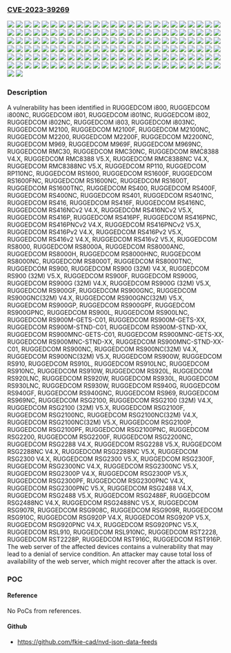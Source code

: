 ### [CVE-2023-39269](https://cve.mitre.org/cgi-bin/cvename.cgi?name=CVE-2023-39269)
![](https://img.shields.io/static/v1?label=Product&message=RUGGEDCOM%20M2100&color=blue)
![](https://img.shields.io/static/v1?label=Product&message=RUGGEDCOM%20M2100F&color=blue)
![](https://img.shields.io/static/v1?label=Product&message=RUGGEDCOM%20M2100NC&color=blue)
![](https://img.shields.io/static/v1?label=Product&message=RUGGEDCOM%20M2200&color=blue)
![](https://img.shields.io/static/v1?label=Product&message=RUGGEDCOM%20M2200F&color=blue)
![](https://img.shields.io/static/v1?label=Product&message=RUGGEDCOM%20M2200NC&color=blue)
![](https://img.shields.io/static/v1?label=Product&message=RUGGEDCOM%20M969&color=blue)
![](https://img.shields.io/static/v1?label=Product&message=RUGGEDCOM%20M969F&color=blue)
![](https://img.shields.io/static/v1?label=Product&message=RUGGEDCOM%20M969NC&color=blue)
![](https://img.shields.io/static/v1?label=Product&message=RUGGEDCOM%20RMC30&color=blue)
![](https://img.shields.io/static/v1?label=Product&message=RUGGEDCOM%20RMC30NC&color=blue)
![](https://img.shields.io/static/v1?label=Product&message=RUGGEDCOM%20RMC8388%20V4.X&color=blue)
![](https://img.shields.io/static/v1?label=Product&message=RUGGEDCOM%20RMC8388%20V5.X&color=blue)
![](https://img.shields.io/static/v1?label=Product&message=RUGGEDCOM%20RMC8388NC%20V4.X&color=blue)
![](https://img.shields.io/static/v1?label=Product&message=RUGGEDCOM%20RMC8388NC%20V5.X&color=blue)
![](https://img.shields.io/static/v1?label=Product&message=RUGGEDCOM%20RP110&color=blue)
![](https://img.shields.io/static/v1?label=Product&message=RUGGEDCOM%20RP110NC&color=blue)
![](https://img.shields.io/static/v1?label=Product&message=RUGGEDCOM%20RS1600&color=blue)
![](https://img.shields.io/static/v1?label=Product&message=RUGGEDCOM%20RS1600F&color=blue)
![](https://img.shields.io/static/v1?label=Product&message=RUGGEDCOM%20RS1600FNC&color=blue)
![](https://img.shields.io/static/v1?label=Product&message=RUGGEDCOM%20RS1600NC&color=blue)
![](https://img.shields.io/static/v1?label=Product&message=RUGGEDCOM%20RS1600T&color=blue)
![](https://img.shields.io/static/v1?label=Product&message=RUGGEDCOM%20RS1600TNC&color=blue)
![](https://img.shields.io/static/v1?label=Product&message=RUGGEDCOM%20RS400&color=blue)
![](https://img.shields.io/static/v1?label=Product&message=RUGGEDCOM%20RS400F&color=blue)
![](https://img.shields.io/static/v1?label=Product&message=RUGGEDCOM%20RS400NC&color=blue)
![](https://img.shields.io/static/v1?label=Product&message=RUGGEDCOM%20RS401&color=blue)
![](https://img.shields.io/static/v1?label=Product&message=RUGGEDCOM%20RS401NC&color=blue)
![](https://img.shields.io/static/v1?label=Product&message=RUGGEDCOM%20RS416&color=blue)
![](https://img.shields.io/static/v1?label=Product&message=RUGGEDCOM%20RS416F&color=blue)
![](https://img.shields.io/static/v1?label=Product&message=RUGGEDCOM%20RS416NC&color=blue)
![](https://img.shields.io/static/v1?label=Product&message=RUGGEDCOM%20RS416NCv2%20V4.X&color=blue)
![](https://img.shields.io/static/v1?label=Product&message=RUGGEDCOM%20RS416NCv2%20V5.X&color=blue)
![](https://img.shields.io/static/v1?label=Product&message=RUGGEDCOM%20RS416P&color=blue)
![](https://img.shields.io/static/v1?label=Product&message=RUGGEDCOM%20RS416PF&color=blue)
![](https://img.shields.io/static/v1?label=Product&message=RUGGEDCOM%20RS416PNC&color=blue)
![](https://img.shields.io/static/v1?label=Product&message=RUGGEDCOM%20RS416PNCv2%20V4.X&color=blue)
![](https://img.shields.io/static/v1?label=Product&message=RUGGEDCOM%20RS416PNCv2%20V5.X&color=blue)
![](https://img.shields.io/static/v1?label=Product&message=RUGGEDCOM%20RS416Pv2%20V4.X&color=blue)
![](https://img.shields.io/static/v1?label=Product&message=RUGGEDCOM%20RS416Pv2%20V5.X&color=blue)
![](https://img.shields.io/static/v1?label=Product&message=RUGGEDCOM%20RS416v2%20V4.X&color=blue)
![](https://img.shields.io/static/v1?label=Product&message=RUGGEDCOM%20RS416v2%20V5.X&color=blue)
![](https://img.shields.io/static/v1?label=Product&message=RUGGEDCOM%20RS8000&color=blue)
![](https://img.shields.io/static/v1?label=Product&message=RUGGEDCOM%20RS8000A&color=blue)
![](https://img.shields.io/static/v1?label=Product&message=RUGGEDCOM%20RS8000ANC&color=blue)
![](https://img.shields.io/static/v1?label=Product&message=RUGGEDCOM%20RS8000H&color=blue)
![](https://img.shields.io/static/v1?label=Product&message=RUGGEDCOM%20RS8000HNC&color=blue)
![](https://img.shields.io/static/v1?label=Product&message=RUGGEDCOM%20RS8000NC&color=blue)
![](https://img.shields.io/static/v1?label=Product&message=RUGGEDCOM%20RS8000T&color=blue)
![](https://img.shields.io/static/v1?label=Product&message=RUGGEDCOM%20RS8000TNC&color=blue)
![](https://img.shields.io/static/v1?label=Product&message=RUGGEDCOM%20RS900%20(32M)%20V4.X&color=blue)
![](https://img.shields.io/static/v1?label=Product&message=RUGGEDCOM%20RS900%20(32M)%20V5.X&color=blue)
![](https://img.shields.io/static/v1?label=Product&message=RUGGEDCOM%20RS900&color=blue)
![](https://img.shields.io/static/v1?label=Product&message=RUGGEDCOM%20RS900F&color=blue)
![](https://img.shields.io/static/v1?label=Product&message=RUGGEDCOM%20RS900G%20(32M)%20V4.X&color=blue)
![](https://img.shields.io/static/v1?label=Product&message=RUGGEDCOM%20RS900G%20(32M)%20V5.X&color=blue)
![](https://img.shields.io/static/v1?label=Product&message=RUGGEDCOM%20RS900G&color=blue)
![](https://img.shields.io/static/v1?label=Product&message=RUGGEDCOM%20RS900GF&color=blue)
![](https://img.shields.io/static/v1?label=Product&message=RUGGEDCOM%20RS900GNC&color=blue)
![](https://img.shields.io/static/v1?label=Product&message=RUGGEDCOM%20RS900GNC(32M)%20V4.X&color=blue)
![](https://img.shields.io/static/v1?label=Product&message=RUGGEDCOM%20RS900GNC(32M)%20V5.X&color=blue)
![](https://img.shields.io/static/v1?label=Product&message=RUGGEDCOM%20RS900GP&color=blue)
![](https://img.shields.io/static/v1?label=Product&message=RUGGEDCOM%20RS900GPF&color=blue)
![](https://img.shields.io/static/v1?label=Product&message=RUGGEDCOM%20RS900GPNC&color=blue)
![](https://img.shields.io/static/v1?label=Product&message=RUGGEDCOM%20RS900L&color=blue)
![](https://img.shields.io/static/v1?label=Product&message=RUGGEDCOM%20RS900LNC&color=blue)
![](https://img.shields.io/static/v1?label=Product&message=RUGGEDCOM%20RS900M-GETS-C01&color=blue)
![](https://img.shields.io/static/v1?label=Product&message=RUGGEDCOM%20RS900M-GETS-XX&color=blue)
![](https://img.shields.io/static/v1?label=Product&message=RUGGEDCOM%20RS900M-STND-C01&color=blue)
![](https://img.shields.io/static/v1?label=Product&message=RUGGEDCOM%20RS900M-STND-XX&color=blue)
![](https://img.shields.io/static/v1?label=Product&message=RUGGEDCOM%20RS900MNC-GETS-C01&color=blue)
![](https://img.shields.io/static/v1?label=Product&message=RUGGEDCOM%20RS900MNC-GETS-XX&color=blue)
![](https://img.shields.io/static/v1?label=Product&message=RUGGEDCOM%20RS900MNC-STND-XX&color=blue)
![](https://img.shields.io/static/v1?label=Product&message=RUGGEDCOM%20RS900MNC-STND-XX-C01&color=blue)
![](https://img.shields.io/static/v1?label=Product&message=RUGGEDCOM%20RS900NC&color=blue)
![](https://img.shields.io/static/v1?label=Product&message=RUGGEDCOM%20RS900NC(32M)%20V4.X&color=blue)
![](https://img.shields.io/static/v1?label=Product&message=RUGGEDCOM%20RS900NC(32M)%20V5.X&color=blue)
![](https://img.shields.io/static/v1?label=Product&message=RUGGEDCOM%20RS900W&color=blue)
![](https://img.shields.io/static/v1?label=Product&message=RUGGEDCOM%20RS910&color=blue)
![](https://img.shields.io/static/v1?label=Product&message=RUGGEDCOM%20RS910L&color=blue)
![](https://img.shields.io/static/v1?label=Product&message=RUGGEDCOM%20RS910LNC&color=blue)
![](https://img.shields.io/static/v1?label=Product&message=RUGGEDCOM%20RS910NC&color=blue)
![](https://img.shields.io/static/v1?label=Product&message=RUGGEDCOM%20RS910W&color=blue)
![](https://img.shields.io/static/v1?label=Product&message=RUGGEDCOM%20RS920L&color=blue)
![](https://img.shields.io/static/v1?label=Product&message=RUGGEDCOM%20RS920LNC&color=blue)
![](https://img.shields.io/static/v1?label=Product&message=RUGGEDCOM%20RS920W&color=blue)
![](https://img.shields.io/static/v1?label=Product&message=RUGGEDCOM%20RS930L&color=blue)
![](https://img.shields.io/static/v1?label=Product&message=RUGGEDCOM%20RS930LNC&color=blue)
![](https://img.shields.io/static/v1?label=Product&message=RUGGEDCOM%20RS930W&color=blue)
![](https://img.shields.io/static/v1?label=Product&message=RUGGEDCOM%20RS940G&color=blue)
![](https://img.shields.io/static/v1?label=Product&message=RUGGEDCOM%20RS940GF&color=blue)
![](https://img.shields.io/static/v1?label=Product&message=RUGGEDCOM%20RS940GNC&color=blue)
![](https://img.shields.io/static/v1?label=Product&message=RUGGEDCOM%20RS969&color=blue)
![](https://img.shields.io/static/v1?label=Product&message=RUGGEDCOM%20RS969NC&color=blue)
![](https://img.shields.io/static/v1?label=Product&message=RUGGEDCOM%20RSG2100%20(32M)%20V4.X&color=blue)
![](https://img.shields.io/static/v1?label=Product&message=RUGGEDCOM%20RSG2100%20(32M)%20V5.X&color=blue)
![](https://img.shields.io/static/v1?label=Product&message=RUGGEDCOM%20RSG2100&color=blue)
![](https://img.shields.io/static/v1?label=Product&message=RUGGEDCOM%20RSG2100F&color=blue)
![](https://img.shields.io/static/v1?label=Product&message=RUGGEDCOM%20RSG2100NC&color=blue)
![](https://img.shields.io/static/v1?label=Product&message=RUGGEDCOM%20RSG2100NC(32M)%20V4.X&color=blue)
![](https://img.shields.io/static/v1?label=Product&message=RUGGEDCOM%20RSG2100NC(32M)%20V5.X&color=blue)
![](https://img.shields.io/static/v1?label=Product&message=RUGGEDCOM%20RSG2100P&color=blue)
![](https://img.shields.io/static/v1?label=Product&message=RUGGEDCOM%20RSG2100PF&color=blue)
![](https://img.shields.io/static/v1?label=Product&message=RUGGEDCOM%20RSG2100PNC&color=blue)
![](https://img.shields.io/static/v1?label=Product&message=RUGGEDCOM%20RSG2200&color=blue)
![](https://img.shields.io/static/v1?label=Product&message=RUGGEDCOM%20RSG2200F&color=blue)
![](https://img.shields.io/static/v1?label=Product&message=RUGGEDCOM%20RSG2200NC&color=blue)
![](https://img.shields.io/static/v1?label=Product&message=RUGGEDCOM%20RSG2288%20V4.X&color=blue)
![](https://img.shields.io/static/v1?label=Product&message=RUGGEDCOM%20RSG2288%20V5.X&color=blue)
![](https://img.shields.io/static/v1?label=Product&message=RUGGEDCOM%20RSG2288NC%20V4.X&color=blue)
![](https://img.shields.io/static/v1?label=Product&message=RUGGEDCOM%20RSG2288NC%20V5.X&color=blue)
![](https://img.shields.io/static/v1?label=Product&message=RUGGEDCOM%20RSG2300%20V4.X&color=blue)
![](https://img.shields.io/static/v1?label=Product&message=RUGGEDCOM%20RSG2300%20V5.X&color=blue)
![](https://img.shields.io/static/v1?label=Product&message=RUGGEDCOM%20RSG2300F&color=blue)
![](https://img.shields.io/static/v1?label=Product&message=RUGGEDCOM%20RSG2300NC%20V4.X&color=blue)
![](https://img.shields.io/static/v1?label=Product&message=RUGGEDCOM%20RSG2300NC%20V5.X&color=blue)
![](https://img.shields.io/static/v1?label=Product&message=RUGGEDCOM%20RSG2300P%20V4.X&color=blue)
![](https://img.shields.io/static/v1?label=Product&message=RUGGEDCOM%20RSG2300P%20V5.X&color=blue)
![](https://img.shields.io/static/v1?label=Product&message=RUGGEDCOM%20RSG2300PF&color=blue)
![](https://img.shields.io/static/v1?label=Product&message=RUGGEDCOM%20RSG2300PNC%20V4.X&color=blue)
![](https://img.shields.io/static/v1?label=Product&message=RUGGEDCOM%20RSG2300PNC%20V5.X&color=blue)
![](https://img.shields.io/static/v1?label=Product&message=RUGGEDCOM%20RSG2488%20V4.X&color=blue)
![](https://img.shields.io/static/v1?label=Product&message=RUGGEDCOM%20RSG2488%20V5.X&color=blue)
![](https://img.shields.io/static/v1?label=Product&message=RUGGEDCOM%20RSG2488F&color=blue)
![](https://img.shields.io/static/v1?label=Product&message=RUGGEDCOM%20RSG2488NC%20V4.X&color=blue)
![](https://img.shields.io/static/v1?label=Product&message=RUGGEDCOM%20RSG2488NC%20V5.X&color=blue)
![](https://img.shields.io/static/v1?label=Product&message=RUGGEDCOM%20RSG907R&color=blue)
![](https://img.shields.io/static/v1?label=Product&message=RUGGEDCOM%20RSG908C&color=blue)
![](https://img.shields.io/static/v1?label=Product&message=RUGGEDCOM%20RSG909R&color=blue)
![](https://img.shields.io/static/v1?label=Product&message=RUGGEDCOM%20RSG910C&color=blue)
![](https://img.shields.io/static/v1?label=Product&message=RUGGEDCOM%20RSG920P%20V4.X&color=blue)
![](https://img.shields.io/static/v1?label=Product&message=RUGGEDCOM%20RSG920P%20V5.X&color=blue)
![](https://img.shields.io/static/v1?label=Product&message=RUGGEDCOM%20RSG920PNC%20V4.X&color=blue)
![](https://img.shields.io/static/v1?label=Product&message=RUGGEDCOM%20RSG920PNC%20V5.X&color=blue)
![](https://img.shields.io/static/v1?label=Product&message=RUGGEDCOM%20RSL910&color=blue)
![](https://img.shields.io/static/v1?label=Product&message=RUGGEDCOM%20RSL910NC&color=blue)
![](https://img.shields.io/static/v1?label=Product&message=RUGGEDCOM%20RST2228&color=blue)
![](https://img.shields.io/static/v1?label=Product&message=RUGGEDCOM%20RST2228P&color=blue)
![](https://img.shields.io/static/v1?label=Product&message=RUGGEDCOM%20RST916C&color=blue)
![](https://img.shields.io/static/v1?label=Product&message=RUGGEDCOM%20RST916P&color=blue)
![](https://img.shields.io/static/v1?label=Product&message=RUGGEDCOM%20i800&color=blue)
![](https://img.shields.io/static/v1?label=Product&message=RUGGEDCOM%20i800NC&color=blue)
![](https://img.shields.io/static/v1?label=Product&message=RUGGEDCOM%20i801&color=blue)
![](https://img.shields.io/static/v1?label=Product&message=RUGGEDCOM%20i801NC&color=blue)
![](https://img.shields.io/static/v1?label=Product&message=RUGGEDCOM%20i802&color=blue)
![](https://img.shields.io/static/v1?label=Product&message=RUGGEDCOM%20i802NC&color=blue)
![](https://img.shields.io/static/v1?label=Product&message=RUGGEDCOM%20i803&color=blue)
![](https://img.shields.io/static/v1?label=Product&message=RUGGEDCOM%20i803NC&color=blue)
![](https://img.shields.io/static/v1?label=Version&message=All%20versions%20%3C%20V4.3.8%20&color=brightgreen)
![](https://img.shields.io/static/v1?label=Version&message=All%20versions%20%3C%20V5.8.0%20&color=brightgreen)
![](https://img.shields.io/static/v1?label=Version&message=All%20versions%20&color=brightgreen)
![](https://img.shields.io/static/v1?label=Vulnerability&message=CWE-770%3A%20Allocation%20of%20Resources%20Without%20Limits%20or%20Throttling&color=brightgreen)

### Description

A vulnerability has been identified in RUGGEDCOM i800, RUGGEDCOM i800NC, RUGGEDCOM i801, RUGGEDCOM i801NC, RUGGEDCOM i802, RUGGEDCOM i802NC, RUGGEDCOM i803, RUGGEDCOM i803NC, RUGGEDCOM M2100, RUGGEDCOM M2100F, RUGGEDCOM M2100NC, RUGGEDCOM M2200, RUGGEDCOM M2200F, RUGGEDCOM M2200NC, RUGGEDCOM M969, RUGGEDCOM M969F, RUGGEDCOM M969NC, RUGGEDCOM RMC30, RUGGEDCOM RMC30NC, RUGGEDCOM RMC8388 V4.X, RUGGEDCOM RMC8388 V5.X, RUGGEDCOM RMC8388NC V4.X, RUGGEDCOM RMC8388NC V5.X, RUGGEDCOM RP110, RUGGEDCOM RP110NC, RUGGEDCOM RS1600, RUGGEDCOM RS1600F, RUGGEDCOM RS1600FNC, RUGGEDCOM RS1600NC, RUGGEDCOM RS1600T, RUGGEDCOM RS1600TNC, RUGGEDCOM RS400, RUGGEDCOM RS400F, RUGGEDCOM RS400NC, RUGGEDCOM RS401, RUGGEDCOM RS401NC, RUGGEDCOM RS416, RUGGEDCOM RS416F, RUGGEDCOM RS416NC, RUGGEDCOM RS416NCv2 V4.X, RUGGEDCOM RS416NCv2 V5.X, RUGGEDCOM RS416P, RUGGEDCOM RS416PF, RUGGEDCOM RS416PNC, RUGGEDCOM RS416PNCv2 V4.X, RUGGEDCOM RS416PNCv2 V5.X, RUGGEDCOM RS416Pv2 V4.X, RUGGEDCOM RS416Pv2 V5.X, RUGGEDCOM RS416v2 V4.X, RUGGEDCOM RS416v2 V5.X, RUGGEDCOM RS8000, RUGGEDCOM RS8000A, RUGGEDCOM RS8000ANC, RUGGEDCOM RS8000H, RUGGEDCOM RS8000HNC, RUGGEDCOM RS8000NC, RUGGEDCOM RS8000T, RUGGEDCOM RS8000TNC, RUGGEDCOM RS900, RUGGEDCOM RS900 (32M) V4.X, RUGGEDCOM RS900 (32M) V5.X, RUGGEDCOM RS900F, RUGGEDCOM RS900G, RUGGEDCOM RS900G (32M) V4.X, RUGGEDCOM RS900G (32M) V5.X, RUGGEDCOM RS900GF, RUGGEDCOM RS900GNC, RUGGEDCOM RS900GNC(32M) V4.X, RUGGEDCOM RS900GNC(32M) V5.X, RUGGEDCOM RS900GP, RUGGEDCOM RS900GPF, RUGGEDCOM RS900GPNC, RUGGEDCOM RS900L, RUGGEDCOM RS900LNC, RUGGEDCOM RS900M-GETS-C01, RUGGEDCOM RS900M-GETS-XX, RUGGEDCOM RS900M-STND-C01, RUGGEDCOM RS900M-STND-XX, RUGGEDCOM RS900MNC-GETS-C01, RUGGEDCOM RS900MNC-GETS-XX, RUGGEDCOM RS900MNC-STND-XX, RUGGEDCOM RS900MNC-STND-XX-C01, RUGGEDCOM RS900NC, RUGGEDCOM RS900NC(32M) V4.X, RUGGEDCOM RS900NC(32M) V5.X, RUGGEDCOM RS900W, RUGGEDCOM RS910, RUGGEDCOM RS910L, RUGGEDCOM RS910LNC, RUGGEDCOM RS910NC, RUGGEDCOM RS910W, RUGGEDCOM RS920L, RUGGEDCOM RS920LNC, RUGGEDCOM RS920W, RUGGEDCOM RS930L, RUGGEDCOM RS930LNC, RUGGEDCOM RS930W, RUGGEDCOM RS940G, RUGGEDCOM RS940GF, RUGGEDCOM RS940GNC, RUGGEDCOM RS969, RUGGEDCOM RS969NC, RUGGEDCOM RSG2100, RUGGEDCOM RSG2100 (32M) V4.X, RUGGEDCOM RSG2100 (32M) V5.X, RUGGEDCOM RSG2100F, RUGGEDCOM RSG2100NC, RUGGEDCOM RSG2100NC(32M) V4.X, RUGGEDCOM RSG2100NC(32M) V5.X, RUGGEDCOM RSG2100P, RUGGEDCOM RSG2100PF, RUGGEDCOM RSG2100PNC, RUGGEDCOM RSG2200, RUGGEDCOM RSG2200F, RUGGEDCOM RSG2200NC, RUGGEDCOM RSG2288 V4.X, RUGGEDCOM RSG2288 V5.X, RUGGEDCOM RSG2288NC V4.X, RUGGEDCOM RSG2288NC V5.X, RUGGEDCOM RSG2300 V4.X, RUGGEDCOM RSG2300 V5.X, RUGGEDCOM RSG2300F, RUGGEDCOM RSG2300NC V4.X, RUGGEDCOM RSG2300NC V5.X, RUGGEDCOM RSG2300P V4.X, RUGGEDCOM RSG2300P V5.X, RUGGEDCOM RSG2300PF, RUGGEDCOM RSG2300PNC V4.X, RUGGEDCOM RSG2300PNC V5.X, RUGGEDCOM RSG2488 V4.X, RUGGEDCOM RSG2488 V5.X, RUGGEDCOM RSG2488F, RUGGEDCOM RSG2488NC V4.X, RUGGEDCOM RSG2488NC V5.X, RUGGEDCOM RSG907R, RUGGEDCOM RSG908C, RUGGEDCOM RSG909R, RUGGEDCOM RSG910C, RUGGEDCOM RSG920P V4.X, RUGGEDCOM RSG920P V5.X, RUGGEDCOM RSG920PNC V4.X, RUGGEDCOM RSG920PNC V5.X, RUGGEDCOM RSL910, RUGGEDCOM RSL910NC, RUGGEDCOM RST2228, RUGGEDCOM RST2228P, RUGGEDCOM RST916C, RUGGEDCOM RST916P. The web server of the affected devices contains a vulnerability that may lead to a denial of service condition.An attacker may cause total loss of availability of the web server, which might recover after the attack is over.

### POC

#### Reference
No PoCs from references.

#### Github
- https://github.com/fkie-cad/nvd-json-data-feeds

